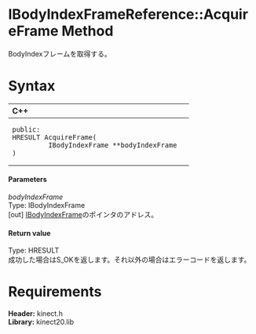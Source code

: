 IBodyIndexFrameReference::AcquireFrame Method  
=============================================  

BodyIndexフレームを取得する。 <span id="syntaxSection"></span>

Syntax  
======  

<table>
<colgroup>
<col width="100%" />
</colgroup>
<thead>
<tr class="header">
<th align="left">C++</th>
</tr>
</thead>
<tbody>
<tr class="odd">
<td align="left"><pre><code>public:  
HRESULT AcquireFrame(  
         IBodyIndexFrame **bodyIndexFrame  
)</code></pre></td>
</tr>
</tbody>
</table>

<span id="ID4EG"></span>
#### Parameters  

*bodyIndexFrame*    
Type: IBodyIndexFrame  
[out] [IBodyIndexFrame](../../IBodyIndexFrame_Interface.md)のポインタのアドレス。  

<span id="ID4EP"></span>
#### Return value  

Type: HRESULT  
成功した場合はS\_OKを返します。それ以外の場合はエラーコードを返します。  

<span id="requirements"></span>

Requirements  
============  

**Header:** kinect.h  
**Library:** kinect20.lib  



<!--Please do not edit the data in the comment block below.-->
<!--
TOCTitle : AcquireFrame Method
RLTitle : IBodyIndexFrameReference::AcquireFrame Method
KeywordK : AcquireFrame method
KeywordK : IBodyIndexFrameReference::AcquireFrame method
KeywordF : IBodyIndexFrameReference::AcquireFrame
KeywordF : AcquireFrame
KeywordF : Microsoft.Kinect.kinect.IBodyIndexFrameReference.AcquireFrame(IBodyIndexFrame@)
KeywordA : M:Microsoft.Kinect.kinect.IBodyIndexFrameReference.AcquireFrame(IBodyIndexFrame@)
AssetID : M:Microsoft.Kinect.kinect.IBodyIndexFrameReference.AcquireFrame(IBodyIndexFrame@)
Locale : en-us
CommunityContent : 1
APIType : Managed
APILocation : 
APIName : Microsoft.Kinect.kinect.IBodyIndexFrameReference::AcquireFrame
TargetOS : Windows
TopicType : kbSyntax
DevLang : C++
DocSet : K4Wv2
ProjType : K4Wv2Proj
Technology : Kinect for Windows
Product : Kinect for Windows SDK v2
productversion : 20
-->
